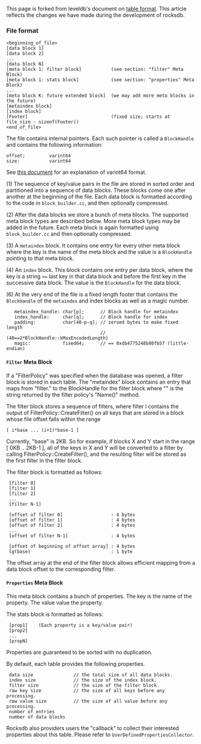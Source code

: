 This page is forked from leveldb's document on [table format](http://leveldb.googlecode.com/svn/trunk/doc/table_format.txt). This article reflects the changes we have made during the development of rocksdb.

### File format

    <beginning_of_file>
    [data block 1]
    [data block 2]
    ...
    [data block N]
    [meta block 1: filter block]           (see section: "filter" Meta Block)
    [meta block 1: stats block]            (see section: "properties" Meta Block)
    ...
    [meta block K: future extended block]  (we may add more meta blocks in the future)
    [metaindex block]
    [index block]
    [Footer]                               (fixed size; starts at file_size - sizeof(Footer))
    <end_of_file>

The file contains internal pointers.  Each such pointer is called
a `BlockHandle` and contains the following information:

    offset:         varint64
    size:           varint64

See [this document](https://developers.google.com/protocol-buffers/docs/encoding#varints)
for an explanation of varint64 format.

(1) The sequence of key/value pairs in the file are stored in sorted
order and partitioned into a sequence of data blocks.  These blocks
come one after another at the beginning of the file.  Each data block
is formatted according to the code in `block_builder.cc`, and then
optionally compressed.

(2) After the data blocks we store a bunch of meta blocks.  The
supported meta block types are described below.  More meta block types
may be added in the future.  Each meta block is again formatted using
`block_builder.cc` and then optionally compressed.

(3) A `metaindex` block.  It contains one entry for every other meta
block where the key is the name of the meta block and the value is a
`BlockHandle` pointing to that meta block.

(4) An `index` block.  This block contains one entry per data block,
where the key is a string `>=` last key in that data block and before
the first key in the successive data block.  The value is the
`BlockHandle` for the data block.

(6) At the very end of the file is a fixed length footer that contains
the `BlockHandle` of the `metaindex` and index blocks as well as a magic number.

       metaindex_handle: char[p];      // Block handle for metaindex
       index_handle:     char[q];      // Block handle for index
       padding:          char[40-p-q]; // zeroed bytes to make fixed length
                                       // (40==2*BlockHandle::kMaxEncodedLength)
       magic:            fixed64;      // == 0xdb4775248b80fb57 (little-endian)

#### `Filter` Meta Block

If a "FilterPolicy" was specified when the database was opened, a
filter block is stored in each table.  The "metaindex" block contains
an entry that maps from "filter.<N>" to the BlockHandle for the filter
block where "<N>" is the string returned by the filter policy's
"Name()" method.

The filter block stores a sequence of filters, where filter i contains
the output of FilterPolicy::CreateFilter() on all keys that are stored
in a block whose file offset falls within the range

    [ i*base ... (i+1)*base-1 ]

Currently, "base" is 2KB.  So for example, if blocks X and Y start in
the range [ 0KB .. 2KB-1 ], all of the keys in X and Y will be
converted to a filter by calling FilterPolicy::CreateFilter(), and the
resulting filter will be stored as the first filter in the filter
block.

The filter block is formatted as follows:

     [filter 0]
     [filter 1]
     [filter 2]
     ...
     [filter N-1]

     [offset of filter 0]                  : 4 bytes
     [offset of filter 1]                  : 4 bytes
     [offset of filter 2]                  : 4 bytes
     ...
     [offset of filter N-1]                : 4 bytes

     [offset of beginning of offset array] : 4 bytes
     lg(base)                              : 1 byte

The offset array at the end of the filter block allows efficient
mapping from a data block offset to the corresponding filter.

#### `Properties` Meta Block

This meta block contains a bunch of properties.  The key is the name
of the property.  The value value the property.

The stats block is formatted as follows:
    
     [prop1]    (Each property is a key/value pair)
     [prop2]
     ...
     [propN]
   
Properties are guaranteed to be sorted with no duplication.

By default, each table provides the following properties.

     data size               // the total size of all data blocks. 
     index size              // the size of the index block.
     filter size             // the size of the filter block.
     raw key size            // the size of all keys before any processing.
     raw value size          // the size of all value before any processing.
     number of entries
     number of data blocks

Rocksdb also providers users the "callback" to collect their interested properties about this table. Please refer to `UserDefinedPropertiesCollector`.